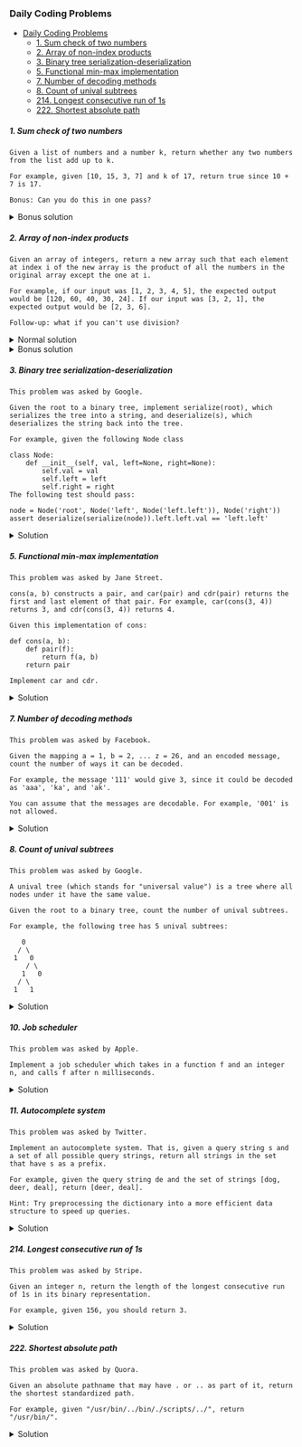 ### Daily Coding Problems

- [Daily Coding Problems](#daily-coding-problems)
    + [1. Sum check of two numbers](#1-sum-check-of-two-numbers)
    + [2. Array of non-index products](#2-array-of-non-index-products)
    + [3. Binary tree serialization-deserialization](#3-binary-tree-serialization-deserialization)
    + [5. Functional min-max implementation](#5-functional-min-max-implementation)
    + [7. Number of decoding methods](#7-number-of-decoding-methods)
    + [8. Count of unival subtrees](#8-count-of-unival-subtrees)
    + [214. Longest consecutive run of 1s](#214-longest-consecutive-run-of-1s)
    + [222. Shortest absolute path](#222-shortest-absolute-path)

##### 1. Sum check of two numbers 

~~~~
Given a list of numbers and a number k, return whether any two numbers from the list add up to k.

For example, given [10, 15, 3, 7] and k of 17, return true since 10 + 7 is 17.

Bonus: Can you do this in one pass?
~~~~

<details>
<summary>Bonus solution</summary>

````java
public static boolean solution(int[] numbers, int k) {
    HashSet<Integer> reminders = new HashSet<>();
    for (int number : numbers) {
        if (reminders.contains(number)) {
            return true;
        } else if (number < k) {
            reminders.add(k - number);
        }
    }
    return false;
}
````
</details>

##### 2. Array of non-index products

~~~~
Given an array of integers, return a new array such that each element at index i of the new array is the product of all the numbers in the original array except the one at i.
      
For example, if our input was [1, 2, 3, 4, 5], the expected output would be [120, 60, 40, 30, 24]. If our input was [3, 2, 1], the expected output would be [2, 3, 6].
      
Follow-up: what if you can't use division?
~~~~

<details>
<summary>Normal solution</summary>

````java
public static int[] solution2_1(int[] numbers) {
    int product = Arrays.stream(numbers)
            .reduce(1, (number1, number2) -> number1 * number2);
    int[] result = new int[numbers.length];
    for (int i = 0; i < numbers.length; i++) {
        result[i] = product / numbers[i];
    }
    return result;
}
````
</details>

<details>
<summary>Bonus solution</summary>

````java
public static int[] solution2_2(int[] numbers) {
    int leftProduct = 1;
    int[] result = new int[numbers.length];
    for (int i = 0; i < numbers.length; i++) {
        int rightProduct = Arrays.stream(numbers)
                .skip(i + 1)
                .reduce(1, (number1, number2) -> number1 * number2);
        result[i] = leftProduct * rightProduct;
        leftProduct *= numbers[i];
    }
    return result;
}
````
</details>

##### 3. Binary tree serialization-deserialization

~~~~
This problem was asked by Google.

Given the root to a binary tree, implement serialize(root), which serializes the tree into a string, and deserialize(s), which deserializes the string back into the tree.

For example, given the following Node class

class Node:
    def __init__(self, val, left=None, right=None):
        self.val = val
        self.left = left
        self.right = right
The following test should pass:

node = Node('root', Node('left', Node('left.left')), Node('right'))
assert deserialize(serialize(node)).left.left.val == 'left.left'
~~~~

<details>
<summary>Solution</summary>

````java
public class Node<T> {

    private T value;
    private Node<T> left;
    private Node<T> right;

    public Node(T value, Node<T> left, Node<T> right) {
        this.value = value;
        this.left = left;
        this.right = right;
    }

    public Node(T value) {
        this(value, null, null);
    }

    private Node() {}

    public T getValue() {
        return value;
    }

    public Node<T> getLeft() {
        return left;
    }

    public Node<T> getRight() {
        return right;
    }

    public String serialize() {
        return serialize(this, "");
    }

    private String serialize(Node<T> node, String string) {
        if (node != null && node.value != null) {
            return String.format("%s%s-%s%s", string, node.value.toString(), serialize(node.left, string), serialize(node.right, string));
        }
        return string + "null-";
    }

    public static <T> Node<T> deserialize(String string) {
        Node<T> node = new Node<>();
        deserialize(string, node);
        return node;
    }

    private static <T> String deserialize(String string, Node<T> node) {
        int delimiterIndex = string.indexOf('-');
        if (delimiterIndex == -1) {
            return "";
        }
        String value = string.substring(0, delimiterIndex);
        if (value.equals("null")) {
            return string.substring(delimiterIndex + 1);
        }
        node.value = (T) value;
        node.left = new Node<>();
        node.right = new Node<>();
        string = deserialize(string.substring(delimiterIndex + 1), node.left);
        string = deserialize(string, node.right);
        return string;
    }
}
````
</details>

##### 5. Functional min-max implementation

~~~~
This problem was asked by Jane Street.

cons(a, b) constructs a pair, and car(pair) and cdr(pair) returns the first and last element of that pair. For example, car(cons(3, 4)) returns 3, and cdr(cons(3, 4)) returns 4.

Given this implementation of cons:

def cons(a, b):
    def pair(f):
        return f(a, b)
    return pair
    
Implement car and cdr.
~~~~

<details>
<summary>Solution</summary>

````java
public static Function<BiFunction<Integer, Integer, Integer>, Integer> cons(int a, int b) {
    return f -> f.apply(a, b);
}

public static int car(Function<BiFunction<Integer, Integer, Integer>, Integer> pair) {
    return pair.apply(Math::min);
}

public static int cdr(Function<BiFunction<Integer, Integer, Integer>, Integer> pair) {
    return pair.apply(Math::max);
}
````
</details>

##### 7. Number of decoding methods

~~~~
This problem was asked by Facebook.

Given the mapping a = 1, b = 2, ... z = 26, and an encoded message, count the number of ways it can be decoded.

For example, the message '111' would give 3, since it could be decoded as 'aaa', 'ka', and 'ak'.

You can assume that the messages are decodable. For example, '001' is not allowed.
~~~~

<details>
<summary>Solution</summary>

````java
public static int solution7(String message) {
    if (message.indexOf('0') != -1) {
        throw new IllegalArgumentException("Zero is not allowed in the message content!");
    }
    if (message.length() <= 1) {
        return 1;
    } else {
        return Integer.parseInt(message.substring(0, 2)) <= 26
                ? solution7(message.substring(1)) + solution7(message.substring(2))
                : solution7(message.substring(1));
    }
}
````
</details>

##### 8. Count of unival subtrees

~~~~
This problem was asked by Google.

A unival tree (which stands for "universal value") is a tree where all nodes under it have the same value.

Given the root to a binary tree, count the number of unival subtrees.

For example, the following tree has 5 unival subtrees:

   0
  / \
 1   0
    / \
   1   0
  / \
 1   1
~~~~

<details>
<summary>Solution</summary>

````java
public int getNumberOfUnivalSubtrees() {
    return getNumberOfUnivalSubtrees(this).getKey();
}

private Pair<Integer, T> getNumberOfUnivalSubtrees(Node<T> node) {
    int total = 0;
    boolean isValueSame = true;
    if (node.left != null) {
        Pair<Integer, T> leftResult = getNumberOfUnivalSubtrees(node.left);
        isValueSame = leftResult.getValue() == node.value;
        total += leftResult.getKey();
    }
    if (node.right != null) {
        Pair<Integer, T> rightResult = getNumberOfUnivalSubtrees(node.right);
        isValueSame = isValueSame && rightResult.getValue() == node.value;
        total += rightResult.getKey();
    }
    total += isValueSame ? 1 : 0;
    return new Pair<>(total, isValueSame ? node.value : null);
}
````
</details>

##### 10. Job scheduler

~~~~
This problem was asked by Apple.

Implement a job scheduler which takes in a function f and an integer n, and calls f after n milliseconds.
~~~~

<details>
<summary>Solution</summary>

````java
public static void solution10(Runnable f, int n) {
    try {
        TimeUnit.MILLISECONDS.sleep(n);
        f.run();
    } catch (InterruptedException e) {
        System.out.println("Execution error: " + e.getMessage());
    }
}
````

</details>

##### 11. Autocomplete system

~~~~
This problem was asked by Twitter.

Implement an autocomplete system. That is, given a query string s and a set of all possible query strings, return all strings in the set that have s as a prefix.

For example, given the query string de and the set of strings [dog, deer, deal], return [deer, deal].

Hint: Try preprocessing the dictionary into a more efficient data structure to speed up queries.
~~~~

<details>
<summary>Solution</summary>

````java
public static String[] solution11(String s, String[] queryStrings) {
    return Arrays.stream(queryStrings)
            .filter(str -> str.startsWith(s))
            .toArray(String[]::new);
}
````

</details>

##### 214. Longest consecutive run of 1s

~~~~
This problem was asked by Stripe.

Given an integer n, return the length of the longest consecutive run of 1s in its binary representation.

For example, given 156, you should return 3.
~~~~

<details>
<summary>Solution</summary>

````java
public static int solution214(int number) {
    int max = 0;
    int repetitions = 0;
    while (number != 0) {
        if (number % 2 == 1) {
            number--;
            repetitions++;
        } else {
            repetitions = 0;
        }
        if (repetitions > max) {
            max = repetitions;
        }
        number /= 2;
    }
    return max;
}
````

</details>

##### 222. Shortest absolute path

~~~~
This problem was asked by Quora.

Given an absolute pathname that may have . or .. as part of it, return the shortest standardized path.

For example, given "/usr/bin/../bin/./scripts/../", return "/usr/bin/".
~~~~

<details>
<summary>Solution</summary>

````java
public static String solution222(String path) {
    Stack<String> tokens = new Stack<>();
    for (String token : path.split("/")) {
        if (token.equals("..")) {
            tokens.pop();
        } else if (!token.equals(".")) {
            tokens.push(token);
        }
    }
    return tokens.stream().collect(Collectors.joining("/", "", "/"));
}
````

</details>
